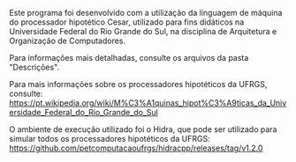 Este programa foi desenvolvido com a utilização da linguagem de máquina do processador hipotético Cesar, utilizado para fins didáticos na Universidade Federal do Rio Grande do Sul, na disciplina de Arquitetura e Organização de Computadores.

Para informações mais detalhadas, consulte os arquivos da pasta "Descrições".

Para mais informações sobre os processadores hipotéticos da UFRGS, consulte:
https://pt.wikipedia.org/wiki/M%C3%A1quinas_hipot%C3%A9ticas_da_Universidade_Federal_do_Rio_Grande_do_Sul

O ambiente de execução utilizado foi o Hidra, que pode ser utilizado para simular todos os processadores hipotéticos da UFRGS:
https://github.com/petcomputacaoufrgs/hidracpp/releases/tag/v1.2.0
